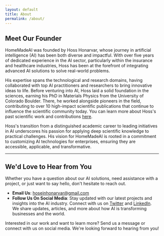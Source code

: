 ```yaml
---
layout: default
title: About
permalink: /about/
---
```


## Meet Our Founder

HomeMadeAI was founded by Hoss Honarvar, whose journey in artificial intelligence (AI) has been both diverse and impactful. With over five years of dedicated experience in the AI sector, particularly within the insurance and healthcare industries, Hoss has been at the forefront of integrating advanced AI solutions to solve real-world problems.

His expertise spans the technological and research domains, having collaborated with top AI practitioners and researchers to bring innovative ideas to life. Before venturing into AI, Hoss laid a solid foundation in the sciences, earning his PhD in Materials Physics from the University of Colorado Boulder. There, he worked alongside pioneers in the field, contributing to over 10 high-impact scientific publications that continue to influence the scientific community today. You can learn more about Hoss's past scientific work and contributions <a href="https://sites.google.com/site/hosshonarvar?pli=1" target="_blank" rel="noopener noreferrer">here</a>.

Hoss's transition from a distinguished academic career to leading initiatives in AI underscores his passion for applying deep scientific knowledge to practical challenges. His vision for HomeMadeAI is rooted in a commitment to customizing AI technologies for enterprises, ensuring they are accessible, applicable, and transformative.

---

## We'd Love to Hear from You
Whether you have a question about our AI solutions, need assistance with a project, or just want to say hello, don't hesitate to reach out.

- **Email Us**: [hoseinhonarvar@gmail.com](mailto:hoseinhonarvar@gmail.com)
- **Follow Us On Social Media**: Stay updated with our latest projects and insights into the AI industry. Connect with us on [Twitter](https://twitter.com/HonarvarHoss) and [LinkedIn](https://www.linkedin.com/in/hossein-honarvar-20913140/). We share updates, articles, and more about how AI is transforming businesses and the world.

Interested in our work and want to learn more? Send us a message or connect with us on social media. We're looking forward to hearing from you!
